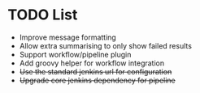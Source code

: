 # TODO List

* Improve message formatting
* Allow extra summarising to only show failed results
* Support workflow/pipeline plugin
* Add groovy helper for workflow integration
* ~~Use the standard jenkins url for configuration~~
* ~~Upgrade core jenkins dependency for pipeline~~

